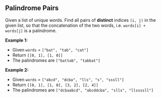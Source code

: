 ## Palindrome Pairs

Given a list of unique words. Find all pairs of **distinct** indices `(i, j)` in the given list, so that the concatenation of the two words, i.e. `words[i] + words[j]` is a palindrome.

**Example 1:**

* Given `words` = `["bat", "tab", "cat"]`
* Return `[[0, 1], [1, 0]]`
* The palindromes are `["battab", "tabbat"]`

**Example 2:**

* Given `words` = `["abcd", "dcba", "lls", "s", "sssll"]`
* Return `[[0, 1], [1, 0], [3, 2], [2, 4]]`
* The palindromes are `["dcbaabcd", "abcddcba", "slls", "llssssll"]`